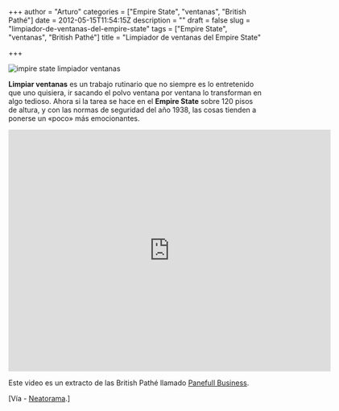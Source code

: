+++
author = "Arturo"
categories = ["Empire State", "ventanas", "British Pathé"]
date = 2012-05-15T11:54:15Z
description = ""
draft = false
slug = "limpiador-de-ventanas-del-empire-state"
tags = ["Empire State", "ventanas", "British Pathé"]
title = "Limpiador de ventanas del Empire State"

+++


![impire state limpiador ventanas](/content/images/2016/06/windows-cleaner.jpg)

<strong>Limpiar ventanas</strong> es un trabajo rutinario que no siempre es lo entretenido que uno quisiera, ir sacando el polvo ventana por ventana lo transforman en algo tedioso. Ahora si la tarea se hace en el <strong>Empire State</strong> sobre 120 pisos de altura, y con las normas de seguridad del año 1938, las cosas tienden a ponerse un «poco» más emocionantes.

<iframe src="http://www.youtube.com/embed/d8Qe07A7DFw" frameborder="0" width="640" height="480"></iframe>

Este video es un extracto de las British Pathé llamado <a href="http://www.britishpathe.com/video/panefull-business">Panefull Business</a>.

[Vía - <a href="http://www.neatorama.com/2012/04/21/film-reel-of-the-brave-empire-state-building-window-washers/">Neatorama</a>.]